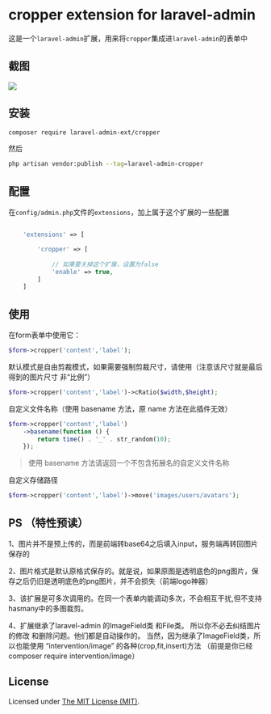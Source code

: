 cropper extension for laravel-admin
======

这是一个`laravel-admin`扩展，用来将`cropper`集成进`laravel-admin`的表单中

## 截图

![](./demo.jpg)

## 安装

```bash
composer require laravel-admin-ext/cropper
```

然后
```bash
php artisan vendor:publish --tag=laravel-admin-cropper
```

## 配置

在`config/admin.php`文件的`extensions`，加上属于这个扩展的一些配置
```php

    'extensions' => [

        'cropper' => [
        
            // 如果要关掉这个扩展，设置为false
            'enable' => true,
        ]
    ]

```


## 使用

在form表单中使用它：
```php
$form->cropper('content','label');
```
默认模式是自由剪裁模式，如果需要强制剪裁尺寸，请使用（注意该尺寸就是最后得到的图片尺寸 非“比例”）
```php
$form->cropper('content','label')->cRatio($width,$height);
```

自定义文件名称（使用 basename 方法，原 name 方法在此插件无效）
```php
$form->cropper('content','label')
    ->basename(function () {
        return time() . '_' . str_random(10);
    });
```

> 使用 basename 方法请返回一个不包含拓展名的自定义文件名称

自定义存储路径
```php
$form->cropper('content','label')->move('images/users/avatars');
```

## PS （特性预读）
1、图片并不是预上传的，而是前端转base64之后填入input，服务端再转回图片保存的

2、图片格式是默认原格式保存的。就是说，如果原图是透明底色的png图片，保存之后仍旧是透明底色的png图片，并不会损失（前端logo神器）

3、该扩展是可多次调用的。在同一个表单内能调动多次，不会相互干扰,但不支持hasmany中的多图裁剪。

4、扩展继承了laravel-admin 的ImageField类 和File类。 
所以你不必去纠结图片的修改 和删除问题。他们都是自动操作的。 
当然，因为继承了ImageField类，所以也能使用 “intervention/image” 的各种(crop,fit,insert)方法
（前提是你已经composer require intervention/image）

License
------------
Licensed under [The MIT License (MIT)](LICENSE).
